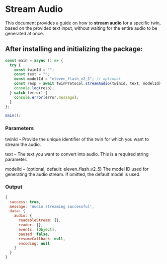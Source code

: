 # Stream Audio

This document provides a guide on how to **stream audio** for a specific twin, based on the provided text input, without waiting for the entire audio to be generated at once.

## After installing and initializing the package:

```javascript
const main = async () => {
  try {
    const twinId = "";
    const text = "";
    const modelId = "eleven_flash_v2_5"; // optional
    const resp = await twinProtocol.streamAudio(twinId, text, modelId);
    console.log(resp);
  } catch (error) {
    console.error(error.message);
  }
};

main();
```

### Parameters
twinId – Provide the unique identifier of the twin for which you want to stream the audio.

text – The text you want to convert into audio. This is a required string parameter.

modelId – (optional, default: eleven_flash_v2_5) The model ID used for generating the audio stream. If omitted, the default model is used.

### Output
```javascript
{
  success: true,
  message: 'Audio streaming successful',
  data: {
    audio: {
      readableStream: {},
      reader: {},
      events: [Object],
      paused: false,
      resumeCallback: null,
      encoding: null
    }
  }
}
```